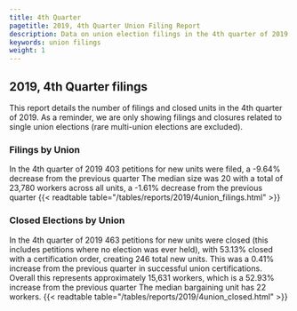 ```yaml
---
title: 4th Quarter
pagetitle: 2019, 4th Quarter Union Filing Report
description: Data on union election filings in the 4th quarter of 2019
keywords: union filings
weight: 1
---
```


## 2019, 4th Quarter filings

This report details the number of filings and closed units in the 4th quarter of 2019. As a reminder, we are only showing filings and closures related to single union elections (rare multi-union elections are excluded).

### Filings by Union
In the 4th quarter of 2019 403 petitions for new units were filed, a -9.64% decrease from the previous quarter The median size was 20 with a total of 23,780 workers across all units, a -1.61% decrease from the previous quarter
{{< readtable table="/tables/reports/2019/4union_filings.html" >}}

### Closed Elections by Union
In the 4th quarter of 2019 463 petitions for new units were closed (this includes petitions where no election was ever held), with 53.13% closed with a certification order, creating 246 total new units. This was a 0.41% increase from the previous quarter in successful union certifications. Overall this represents approximately 15,631 workers, which is a 52.93% increase from the previous quarter The median bargaining unit has 22 workers.
{{< readtable table="/tables/reports/2019/4union_closed.html" >}}
